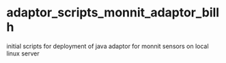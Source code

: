 # adaptor_scripts_monnit_adaptor_billh
initial scripts for deployment of java adaptor for monnit sensors on local linux server
